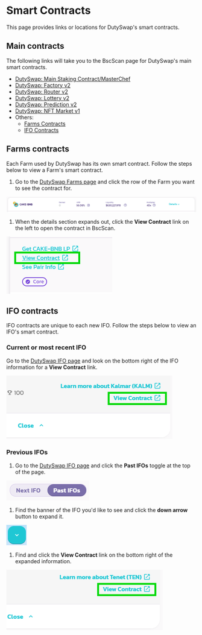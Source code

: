 # Smart Contracts

This page provides links or locations for DutySwap's smart contracts.

## Main contracts

The following links will take you to the BscScan page for DutySwap's main smart contracts.

* [DutySwap: Main Staking Contract/MasterChef](https://bscscan.com/address/0x73feaa1ee314f8c655e354234017be2193c9e24e)
* [DutySwap: Factory v2](https://bscscan.com/address/0xca143ce32fe78f1f7019d7d551a6402fc5350c73)
* [DutySwap: Router v2](https://bscscan.com/address/0x10ed43c718714eb63d5aa57b78b54704e256024e)
* [DutySwap: Lottery v2](https://bscscan.com/address/0x5aF6D33DE2ccEC94efb1bDF8f92Bd58085432d2c)
* [DutySwap: Prediction v2](https://bscscan.com/address/0x18b2a687610328590bc8f2e5fedde3b582a49cda)
* [DutySwap: NFT Market v1](https://bscscan.com/address/0x17539cca21c7933df5c980172d22659b8c345c5a)
* Others:
  * [Farms Contracts](./#farms-contracts)
  * [IFO Contracts](./#ifo-contracts)

## Farms contracts

Each Farm used by DutySwap has its own smart contract. Follow the steps below to view a Farm's smart contract.

1. Go to the [DutySwap Farms page](https://duty.exchange/farms) and click the row of the Farm you want to see the contract for.

![](<../../.gitbook/assets/image (126).png>)

1. When the details section expands out, click the **View Contract** link on the left to open the contract in BscScan.

![](<../../.gitbook/assets/image (127).png>)

## IFO contracts

IFO contracts are unique to each new IFO. Follow the steps below to view an IFO's smart contract.

### Current or most recent IFO

Go to the [DutySwap IFO page](https://duty.exchange/ifo) and look on the bottom right of the IFO information for a **View Contract** link.

![](<../../.gitbook/assets/image (128).png>)

### Previous IFOs

1. Go to the [DutySwap IFO page](https://duty.exchange/ifo) and click the **Past IFOs** toggle at the top of the page.

![](<../../.gitbook/assets/image (129).png>)

1. Find the banner of the IFO you'd like to see and click the **down arrow** button to expand it.

![](<../../.gitbook/assets/image (130).png>)

1. Find and click the **View Contract** link on the bottom right of the expanded information.

![](<../../.gitbook/assets/image (131).png>)
